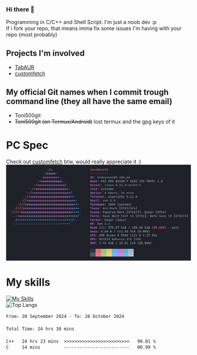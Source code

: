 ### Hi there 👋

Programming in C/C++ and Shell Script. I'm just a noob dev :p\
If i fork your repo, that means imma fix some issues I'm having with your repo (most probably)

## Projects I'm involved
 - [TabAUR](https://github.com/BurntRanch/TabAUR)
 - [customfetch](https://github.com/Toni500github/customfetch)

## My official Git names when I commit trough command line (they all have the same email)
* Toni500git
* ~~Toni500git (on Termux/Android)~~ lost termux and the gpg keys of it

# PC Spec
Check out [customfetch](https://github.com/Toni500github/customfetch) btw, would really appreciate it :)
![screenshot.png](https://github.com/Toni500github/customfetch/raw/main/screenshot.png)

# My skills
[![My Skills](https://skillicons.dev/icons?i=cpp,bash,arch,linux&theme=light)](https://skillicons.dev)\
![Top Langs](https://github-readme-stats.vercel.app/api/top-langs/?username=Toni500github&layout=compact)

<!--START_SECTION:waka-->

```txt
From: 20 September 2024 - To: 26 October 2024

Total Time: 24 hrs 38 mins

C++   24 hrs 23 mins  >>>>>>>>>>>>>>>>>>>>>>>>>   99.01 %
C     14 mins         -------------------------   00.99 %
```

<!--END_SECTION:waka-->
